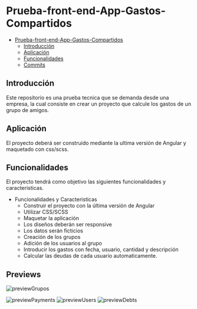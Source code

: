 # Prueba-front-end-App-Gastos-Compartidos

<!-- TOC depthFrom:2 depthTo:3 withLinks:1 updateOnSave:1 orderedList:0 -->

- [Prueba-front-end-App-Gastos-Compartidos](#Prueba-front-end-App-Gastos-Compartidos-)
  - [Introducción](#Introducción)
  - [Aplicación](#Aplicación)
  - [Funcionalidades](#Funcionalidades)
  - [Commits](#Commits)

<!-- /TOC -->


## Introducción

Este repositorio es una prueba tecnica que se demanda desde una empresa, la cual consiste en crear un proyecto que calcule los gastos de un grupo de amigos.

## Aplicación
El proyecto deberá ser construido mediante la ultima versión de Angular y maquetado con css/scss.

## Funcionalidades
El proyecto tendrá como objetivo las siguientes funcionalidades y caracteristicas.
<!-- TOC depthFrom:2 depthTo:3 withLinks:0 updateOnSave:1 orderedList:0 -->

- Funcionalidades y Caracteristicas
  - Construir el proyecto con la última versión de Angular
  - Utilizar CSS/SCSS
  - Maquetar la aplicación
  - Los diseños deberán ser responsive
  - Los datos serán ficticios
  - Creación de los grupos
  - Adición de los usuarios al grupo
  - Introducir los gastos con fecha, usuario, cantidad y descripción
  - Calcular las deudas de cada usuario automaticamente.

<!-- /TOC -->

## Previews

![previewGrupos](https://user-images.githubusercontent.com/40420591/191256298-a9a765ae-ac1f-4b58-acd7-d4bc02bfae0b.PNG)

![previewPayments](https://user-images.githubusercontent.com/40420591/191259389-ac32f58c-7664-4a77-8856-805c68d68e1f.PNG)
![previewUsers](https://user-images.githubusercontent.com/40420591/191259369-2b6e87c9-372d-4f25-b838-16db8e0c6bf8.PNG)
![previewDebts](https://user-images.githubusercontent.com/40420591/191259400-5d540828-ebe9-41a0-a642-fc4d316723ff.PNG)

